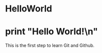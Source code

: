 # HelloWorld
print "Hello World!\n"
==================================
This is the first step to learn Git and Github.
